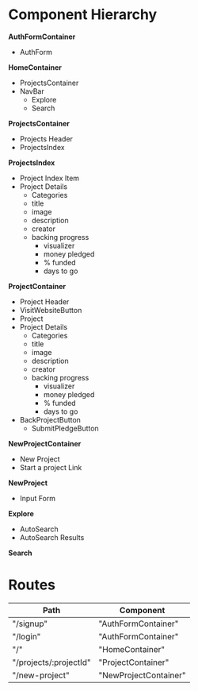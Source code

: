 # Component Hierarchy

**AuthFormContainer**
* AuthForm

**HomeContainer**
* ProjectsContainer
* NavBar
  * Explore
  * Search

**ProjectsContainer**
* Projects Header
* ProjectsIndex

**ProjectsIndex**
* Project Index Item
* Project Details
  * Categories
  * title
  * image
  * description
  * creator
  * backing progress
    * visualizer
    * money pledged
    * % funded
    * days to go

**ProjectContainer**
* Project Header
* VisitWebsiteButton
* Project
* Project Details
  * Categories
  * title
  * image
  * description
  * creator
  * backing progress
    * visualizer
    * money pledged
    * % funded
    * days to go
* BackProjectButton
  * SubmitPledgeButton

**NewProjectContainer**
* New Project
* Start a project Link

**NewProject**
* Input Form

**Explore**
* AutoSearch
* AutoSearch Results

**Search**


# Routes

| Path          | Component     |    
| ------------- |---------------|
| "/signup"     | "AuthFormContainer" |
| "/login"      | "AuthFormContainer"     |
| "/"           | "HomeContainer"      |  
| "/projects/:projectId"     | "ProjectContainer" |
| "/new-project"      | "NewProjectContainer"     |
